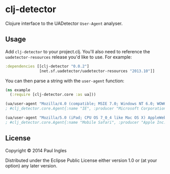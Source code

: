 # clj-detector

Clojure interface to the UADetector `User-Agent` analyser.

## Usage

Add `clj-detector` to your project.clj. You'll also need to reference the `uadetector-resources` release you'd like to use. For example:

```clojure
:dependencies [[clj-detector "0.0.2"]
               [net.sf.uadetector/uadetector-resources "2013.10"]]
```

You can then parse a string with the `user-agent` function:

```clojure
(ns example
  (:require [clj-detector.core :as ua]))

(ua/user-agent "Mozilla/4.0 (compatible; MSIE 7.0; Windows NT 6.0; WOW64; SLCC1; .NET CLR 2.0.50727; Media Center PC 5.0; .NET CLR 3.5.21022; .NET CLR 3.5.30729; .NET CLR 3.0.30618; MDDC; .NET4.0C; InfoPath.2; BRI/2)")
; #clj_detector.core.Agent{:name "IE", :producer "Microsoft Corporation.", :type :browser, :version "7.0", :device :pc}

(ua/user-agent "Mozilla/5.0 (iPad; CPU OS 7_0_4 like Mac OS X) AppleWebKit/537.51.1 (KHTML, like Gecko) Version/7.0 Mobile/11B554a Safari/9537.53")
; #clj_detector.core.Agent{:name "Mobile Safari", :producer "Apple Inc.", :type :mobile-browser, :version "7.0", :device :tablet}
```

## License

Copyright © 2014 Paul Ingles

Distributed under the Eclipse Public License either version 1.0 or (at
your option) any later version.
